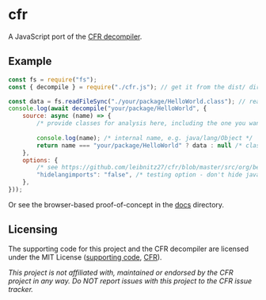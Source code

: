 # cfr

A JavaScript port of the [CFR decompiler](https://github.com/leibnitz27/cfr).

## Example

```js
const fs = require("fs");
const { decompile } = require("./cfr.js"); // get it from the dist/ directory or jsDelivr

const data = fs.readFileSync("./your/package/HelloWorld.class"); // read a class file
console.log(await decompile("your/package/HelloWorld", {
    source: async (name) => {
        /* provide classes for analysis here, including the one you want to decompile */
        
        console.log(name); /* internal name, e.g. java/lang/Object */
        return name === "your/package/HelloWorld" ? data : null /* class not available */;
    },
    options: {
        /* see https://github.com/leibnitz27/cfr/blob/master/src/org/benf/cfr/reader/util/getopt/OptionsImpl.java#L274 */
        "hidelangimports": "false", /* testing option - don't hide java.lang imports */
    },
}));
```

Or see the browser-based proof-of-concept in the [docs](./docs) directory.

## Licensing

The supporting code for this project and the CFR decompiler are licensed under the MIT License
([supporting code](./LICENSE), [CFR](./LICENSE-CFR)).

_This project is not affiliated with, maintained or endorsed by the CFR project in any way. Do NOT report issues with this project to the CFR issue tracker._
